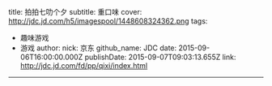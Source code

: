 title: 拍拍七叻个夕
subtitle: 重口味
cover: http://jdc.jd.com/h5/imagespool/1448608324362.png
tags:
  - 趣味游戏
  - 游戏
author:
  nick: 京东
  github_name: JDC
date: 2015-09-06T16:00:00.000Z
publishDate: 2015-09-07T09:03:13.655Z
link: http://jdc.jd.com/fd/pp/qixi/index.html
---